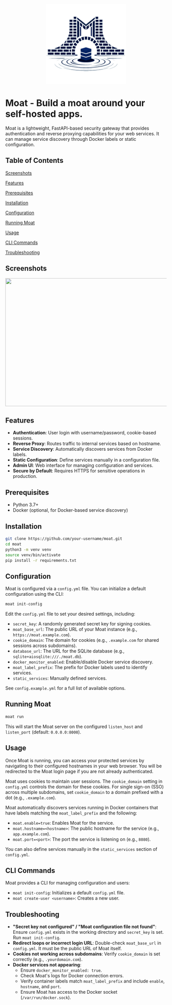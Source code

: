 <p align="center"><img src="assets\moat.png" height="250" width="250"/></p>

# Moat - Build a moat around your self-hosted apps.

Moat is a lightweight, FastAPI-based security gateway that provides authentication and reverse proxying capabilities for your web services. It can manage service discovery through Docker labels or static configuration.

## Table of Contents

[Screenshots](#screenshots)

[Features](#features)

[Prerequisites](#prerequisites)

[Installation](#installation)

[Configuration](#configuration)

[Running Moat](#running-moat)

[Usage](#usage)

[CLI Commands](#cli-commands)

[Troubleshooting](#troubleshooting)

## Screenshots
<div align="center">
<img src="https://github.com/user-attachments/assets/917da6b1-d226-40cb-9f44-97c1-31dd2d88e992/moat-admin-services.png" height="400" width="600"/>
</div>

## Features

*   **Authentication**: User login with username/password, cookie-based sessions.
*   **Reverse Proxy**: Routes traffic to internal services based on hostname.
*   **Service Discovery**: Automatically discovers services from Docker labels.
*   **Static Configuration**: Define services manually in a configuration file.
*   **Admin UI**: Web interface for managing configuration and services.
*   **Secure by Default**: Requires HTTPS for sensitive operations in production.

## Prerequisites

*   Python 3.7+
*   Docker (optional, for Docker-based service discovery)

## Installation

```bash
git clone https://github.com/your-username/moat.git
cd moat
python3 -m venv venv
source venv/bin/activate
pip install -r requirements.txt
```

## Configuration

Moat is configured via a `config.yml` file. You can initialize a default configuration using the CLI:

```bash
moat init-config
```

Edit the `config.yml` file to set your desired settings, including:

*   `secret_key`: A randomly generated secret key for signing cookies.
*   `moat_base_url`: The public URL of your Moat instance (e.g., `https://moat.example.com`).
*   `cookie_domain`: The domain for cookies (e.g., `.example.com` for shared sessions across subdomains).
*   `database_url`: The URL for the SQLite database (e.g., `sqlite+aiosqlite:///./moat.db`).
*   `docker_monitor_enabled`: Enable/disable Docker service discovery.
*   `moat_label_prefix`: The prefix for Docker labels used to identify services.
*   `static_services`: Manually defined services.

See `config.example.yml` for a full list of available options.

## Running Moat

```bash
moat run
```

This will start the Moat server on the configured `listen_host` and `listen_port` (default: `0.0.0.0:8000`).

## Usage

Once Moat is running, you can access your protected services by navigating to their configured hostnames in your web browser. You will be redirected to the Moat login page if you are not already authenticated.

Moat uses cookies to maintain user sessions. The `cookie_domain` setting in `config.yml` controls the domain for these cookies. For single sign-on (SSO) across multiple subdomains, set `cookie_domain` to a domain prefixed with a dot (e.g., `.example.com`).

Moat automatically discovers services running in Docker containers that have labels matching the `moat_label_prefix` and the following:

*   `moat.enable=true`: Enables Moat for the service.
*   `moat.hostname=<hostname>`: The public hostname for the service (e.g., `app.example.com`).
*   `moat.port=<port>`: The port the service is listening on (e.g., `8080`).

You can also define services manually in the `static_services` section of `config.yml`.

## CLI Commands

Moat provides a CLI for managing configuration and users:

*   `moat init-config`: Initializes a default `config.yml` file.
*   `moat create-user <username>`: Creates a new user.

## Troubleshooting

* **"Secret key not configured" / "Moat configuration file not found"**: Ensure `config.yml` exists in the working directory and `secret_key` is set. Run `moat init-config`.
* **Redirect loops or incorrect login URL**: Double-check `moat_base_url` in `config.yml`. It must be the public URL of Moat itself.
* **Cookies not working across subdomains**: Verify `cookie_domain` is set correctly (e.g., `.yourdomain.com`).
* **Docker services not appearing**:
   * Ensure `docker_monitor_enabled: true`.
   * Check Moat's logs for Docker connection errors.
   * Verify container labels match `moat_label_prefix` and include `enable`, `hostname`, and `port`.
   * Ensure Moat has access to the Docker socket (`/var/run/docker.sock`).